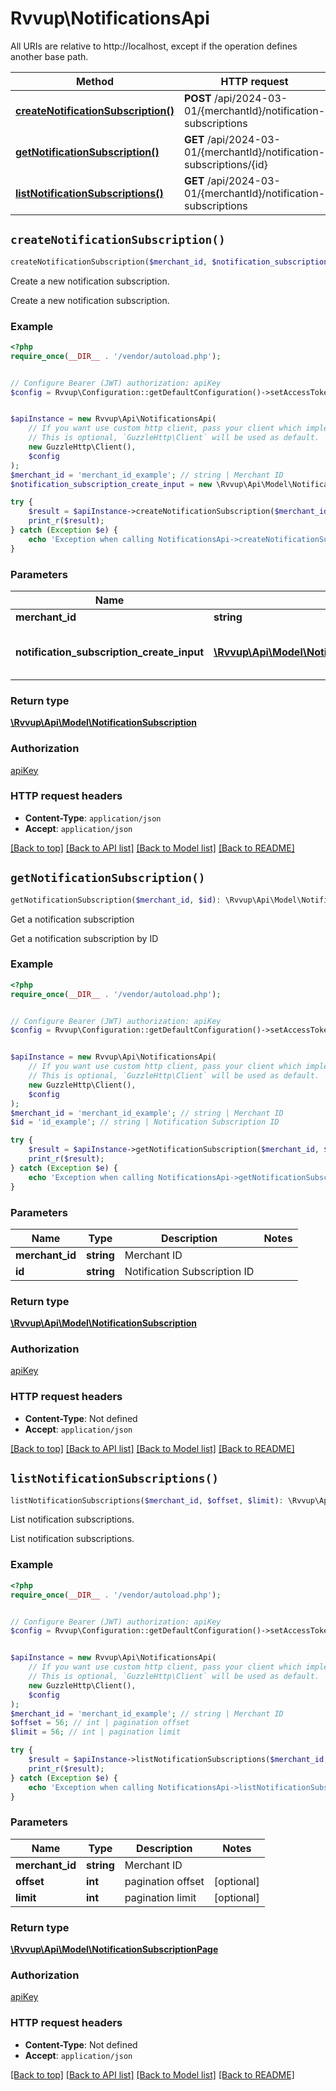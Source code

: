 # Rvvup\NotificationsApi

All URIs are relative to http://localhost, except if the operation defines another base path.

| Method | HTTP request | Description |
| ------------- | ------------- | ------------- |
| [**createNotificationSubscription()**](NotificationsApi.md#createNotificationSubscription) | **POST** /api/2024-03-01/{merchantId}/notification-subscriptions | Create a new notification subscription. |
| [**getNotificationSubscription()**](NotificationsApi.md#getNotificationSubscription) | **GET** /api/2024-03-01/{merchantId}/notification-subscriptions/{id} | Get a notification subscription |
| [**listNotificationSubscriptions()**](NotificationsApi.md#listNotificationSubscriptions) | **GET** /api/2024-03-01/{merchantId}/notification-subscriptions | List notification subscriptions. |


## `createNotificationSubscription()`

```php
createNotificationSubscription($merchant_id, $notification_subscription_create_input): \Rvvup\Api\Model\NotificationSubscription
```

Create a new notification subscription.

Create a new notification subscription.

### Example

```php
<?php
require_once(__DIR__ . '/vendor/autoload.php');


// Configure Bearer (JWT) authorization: apiKey
$config = Rvvup\Configuration::getDefaultConfiguration()->setAccessToken('YOUR_ACCESS_TOKEN');


$apiInstance = new Rvvup\Api\NotificationsApi(
    // If you want use custom http client, pass your client which implements `GuzzleHttp\ClientInterface`.
    // This is optional, `GuzzleHttp\Client` will be used as default.
    new GuzzleHttp\Client(),
    $config
);
$merchant_id = 'merchant_id_example'; // string | Merchant ID
$notification_subscription_create_input = new \Rvvup\Api\Model\NotificationSubscriptionCreateInput(); // \Rvvup\Api\Model\NotificationSubscriptionCreateInput | The notification subscription to create

try {
    $result = $apiInstance->createNotificationSubscription($merchant_id, $notification_subscription_create_input);
    print_r($result);
} catch (Exception $e) {
    echo 'Exception when calling NotificationsApi->createNotificationSubscription: ', $e->getMessage(), PHP_EOL;
}
```

### Parameters

| Name | Type | Description  | Notes |
| ------------- | ------------- | ------------- | ------------- |
| **merchant_id** | **string**| Merchant ID | |
| **notification_subscription_create_input** | [**\Rvvup\Api\Model\NotificationSubscriptionCreateInput**](../Model/NotificationSubscriptionCreateInput.md)| The notification subscription to create | |

### Return type

[**\Rvvup\Api\Model\NotificationSubscription**](../Model/NotificationSubscription.md)

### Authorization

[apiKey](../../README.md#apiKey)

### HTTP request headers

- **Content-Type**: `application/json`
- **Accept**: `application/json`

[[Back to top]](#) [[Back to API list]](../../README.md#endpoints)
[[Back to Model list]](../../README.md#models)
[[Back to README]](../../README.md)

## `getNotificationSubscription()`

```php
getNotificationSubscription($merchant_id, $id): \Rvvup\Api\Model\NotificationSubscription
```

Get a notification subscription

Get a notification subscription by ID

### Example

```php
<?php
require_once(__DIR__ . '/vendor/autoload.php');


// Configure Bearer (JWT) authorization: apiKey
$config = Rvvup\Configuration::getDefaultConfiguration()->setAccessToken('YOUR_ACCESS_TOKEN');


$apiInstance = new Rvvup\Api\NotificationsApi(
    // If you want use custom http client, pass your client which implements `GuzzleHttp\ClientInterface`.
    // This is optional, `GuzzleHttp\Client` will be used as default.
    new GuzzleHttp\Client(),
    $config
);
$merchant_id = 'merchant_id_example'; // string | Merchant ID
$id = 'id_example'; // string | Notification Subscription ID

try {
    $result = $apiInstance->getNotificationSubscription($merchant_id, $id);
    print_r($result);
} catch (Exception $e) {
    echo 'Exception when calling NotificationsApi->getNotificationSubscription: ', $e->getMessage(), PHP_EOL;
}
```

### Parameters

| Name | Type | Description  | Notes |
| ------------- | ------------- | ------------- | ------------- |
| **merchant_id** | **string**| Merchant ID | |
| **id** | **string**| Notification Subscription ID | |

### Return type

[**\Rvvup\Api\Model\NotificationSubscription**](../Model/NotificationSubscription.md)

### Authorization

[apiKey](../../README.md#apiKey)

### HTTP request headers

- **Content-Type**: Not defined
- **Accept**: `application/json`

[[Back to top]](#) [[Back to API list]](../../README.md#endpoints)
[[Back to Model list]](../../README.md#models)
[[Back to README]](../../README.md)

## `listNotificationSubscriptions()`

```php
listNotificationSubscriptions($merchant_id, $offset, $limit): \Rvvup\Api\Model\NotificationSubscriptionPage
```

List notification subscriptions.

List notification subscriptions.

### Example

```php
<?php
require_once(__DIR__ . '/vendor/autoload.php');


// Configure Bearer (JWT) authorization: apiKey
$config = Rvvup\Configuration::getDefaultConfiguration()->setAccessToken('YOUR_ACCESS_TOKEN');


$apiInstance = new Rvvup\Api\NotificationsApi(
    // If you want use custom http client, pass your client which implements `GuzzleHttp\ClientInterface`.
    // This is optional, `GuzzleHttp\Client` will be used as default.
    new GuzzleHttp\Client(),
    $config
);
$merchant_id = 'merchant_id_example'; // string | Merchant ID
$offset = 56; // int | pagination offset
$limit = 56; // int | pagination limit

try {
    $result = $apiInstance->listNotificationSubscriptions($merchant_id, $offset, $limit);
    print_r($result);
} catch (Exception $e) {
    echo 'Exception when calling NotificationsApi->listNotificationSubscriptions: ', $e->getMessage(), PHP_EOL;
}
```

### Parameters

| Name | Type | Description  | Notes |
| ------------- | ------------- | ------------- | ------------- |
| **merchant_id** | **string**| Merchant ID | |
| **offset** | **int**| pagination offset | [optional] |
| **limit** | **int**| pagination limit | [optional] |

### Return type

[**\Rvvup\Api\Model\NotificationSubscriptionPage**](../Model/NotificationSubscriptionPage.md)

### Authorization

[apiKey](../../README.md#apiKey)

### HTTP request headers

- **Content-Type**: Not defined
- **Accept**: `application/json`

[[Back to top]](#) [[Back to API list]](../../README.md#endpoints)
[[Back to Model list]](../../README.md#models)
[[Back to README]](../../README.md)
